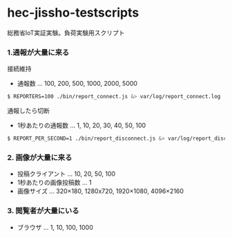 # hec-jissho-testscripts
総務省IoT実証実験。負荷実験用スクリプト

### 1.通報が大量に来る

接続維持

+ 通報数 ... 100, 200, 500, 1000, 2000, 5000

```sh
$ REPORTERS=100 ./bin/report_connect.js &> var/log/report_connect.log
```

通報したら切断

+ 1秒あたりの通報数 ... 1, 10, 20, 30, 40, 50, 100

```sh
$ REPORT_PER_SECOND=1 ./bin/report_disconnect.js &> var/log/report_disconnect.log
```

### 2. 画像が大量に来る

+ 投稿クライアント ... 10, 20, 50, 100
+ 1秒あたりの画像投稿数 ... 1
+ 画像サイズ ... 320×180, 1280x720, 1920×1080, 4096×2160


### 3. 閲覧者が大量にいる

+ ブラウザ ... 1, 10, 100, 1000
